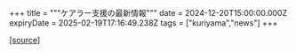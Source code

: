 +++
title = """ケアラー支援の最新情報"""
date = 2024-12-20T15:00:00.000Z
expiryDate = 2025-02-19T17:16:49.238Z
tags = ["kuriyama","news"]
+++


[[source]](https://www.town.kuriyama.hokkaido.jp/site/keara-sien/15220.html)
